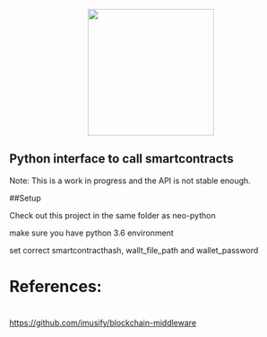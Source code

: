 <p align="center">
  <img
    src="https://blockterms.com/blockterms.png"
    width="225px;">
</p>

## Python interface to call smartcontracts

Note: This is a work in progress and the API is not stable enough.

##Setup

Check out this project in the same folder as neo-python

make sure you have python 3.6 environment

set correct smartcontracthash, wallt_file_path and wallet_password 

#
# References:
#

https://github.com/imusify/blockchain-middleware